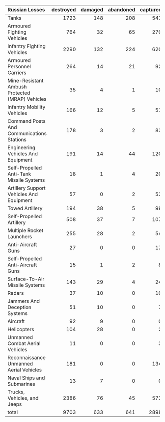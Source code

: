 | Russian Losses                                   |   destroyed |   damaged |   abandoned |   captured |   total |
|:-------------------------------------------------|------------:|----------:|------------:|-----------:|--------:|
| Tanks                                            |        1723 |       148 |         208 |        541 |    2620 |
| Armoured Fighting Vehicles                       |         764 |        32 |          65 |        270 |    1131 |
| Infantry Fighting Vehicles                       |        2290 |       132 |         224 |        620 |    3266 |
| Armoured Personnel Carriers                      |         264 |        14 |          21 |         92 |     391 |
| Mine-Resistant Ambush Protected  (MRAP) Vehicles |          35 |         4 |           1 |         10 |      50 |
| Infantry Mobility Vehicles                       |         166 |        12 |           5 |         51 |     234 |
| Command Posts And Communications Stations        |         178 |         3 |           2 |         83 |     266 |
| Engineering Vehicles And Equipment               |         191 |        14 |          44 |        120 |     369 |
| Self-Propelled Anti-Tank Missile Systems         |          18 |         1 |           4 |         20 |      43 |
| Artillery Support Vehicles And Equipment         |          57 |         0 |           2 |         53 |     112 |
| Towed Artillery                                  |         194 |        38 |           5 |         99 |     336 |
| Self-Propelled Artillery                         |         508 |        37 |           7 |        107 |     659 |
| Multiple Rocket Launchers                        |         255 |        28 |           2 |         54 |     339 |
| Anti-Aircraft Guns                               |          27 |         0 |           0 |         17 |      44 |
| Self-Propelled Anti-Aircraft Guns                |          15 |         1 |           2 |          8 |      26 |
| Surface-To-Air Missile Systems                   |         143 |        29 |           4 |         24 |     200 |
| Radars                                           |          37 |        10 |           0 |         10 |      57 |
| Jammers And Deception Systems                    |          51 |        10 |           0 |          7 |      68 |
| Aircraft                                         |          92 |         9 |           0 |          0 |     101 |
| Helicopters                                      |         104 |        28 |           0 |          2 |     134 |
| Unmanned Combat Aerial Vehicles                  |          11 |         0 |           0 |          3 |      14 |
| Reconnaissance Unmanned Aerial Vehicles          |         181 |         0 |           0 |        134 |     315 |
| Naval Ships and Submarines                       |          13 |         7 |           0 |          0 |      20 |
| Trucks, Vehicles, and Jeeps                      |        2386 |        76 |          45 |        573 |    3080 |
| total                                            |        9703 |       633 |         641 |       2898 |   13875 |